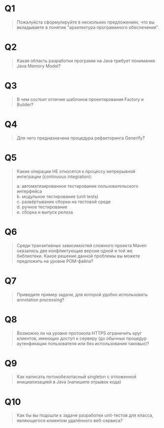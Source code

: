 # Q1

> Пожалуйста сформулируйте в нескольких предложениях, что вы вкладываете в понятие "архитектура программного обеспечения".

# Q2

> Какая область разработки программ на Java требует понимания Java Memory Model?

# Q3

> В чем состоит отличие шаблонов проектирования Factory и Builder?

# Q4

> Для чего предназначена процедура рефакторинга Generify?

# Q5

> Какие операции НЕ относятся к процессу непрерывной интеграции (continuous integration): 
> 
> a. автоматизированное тестирование пользовательского интерфейса  
> b. модульное тестирование (unit tests)  
> c. развёртывание сборки на тестовой среде  
> d. ручное тестирование  
> e. сборка и выпуск релиза  

# Q6

> Среди транзитивных зависимостей сложного проекта Maven оказались две конфликтующие версии одной и той же библиотеки. Какое решение данной проблемы вы можете предложить на уровне POM-файла?

# Q7

> Приведите пример задачи, для которой удобно использовать annotation processing?

# Q8

> Возможно ли на уровне протокола HTTPS ограничить круг клиентов, имеющих доступ к серверу (до обычных процедур аутенфикации пользователя или без использования таковых)?

# Q9

> Как написать потокобезопасный singleton с отложенной инициализацией в Java (напишите отрывок кода)

# Q10

> Как бы вы подошли к задаче разработки unit-тестов для класса, являющегося клиентом удалённого веб-сервиса?